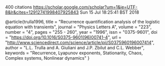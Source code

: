 400 citations
https://scholar.google.com/scholar?um=1&ie=UTF-8&lr&cites=12912741998407925843
Sun 15 Jul 18:25:41 BST 2018



@article{trulla1996,
title = "Recurrence quantification analysis of the logistic equation with transients",
journal = "Physics Letters A",
volume = "223",
number = "4",
pages = "255 - 260",
year = "1996",
issn = "0375-9601",
doi = "https://doi.org/10.1016/S0375-9601(96)00741-4",
url = "http://www.sciencedirect.com/science/article/pii/S0375960196007414",
author = "L.L. Trulla and A. Giuliani and J.P. Zbilut and C.L. Webber",
keywords = "Recurrence, Lyapunov exponents, Stationarity, Chaos, Complex systems, Nonlinear dynamics"
}
